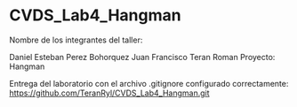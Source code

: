 # CVDS_Lab4_Hangman

Nombre de los integrantes del taller:

Daniel Esteban Perez Bohorquez
Juan Francisco Teran Roman
Proyecto: Hangman

Entrega del laboratorio con el archivo .gitignore configurado correctamente: https://github.com/TeranRyl/CVDS_Lab4_Hangman.git
